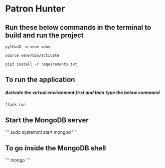 # Patron Hunter

## Run these below commands in the terminal to build and run the project

```
python3 -m venv venv
```
```
source venv/bin/activate
```
```
pip3 install -r requirements.txt
```

## To run the application 

##### Activate the virtual environment first and then type the below command

```
flask run 
```

## Start the MongoDB server

'''
sudo systemctl start mongod
'''

## To go inside the MongoDB shell

'''
mongo
'''
